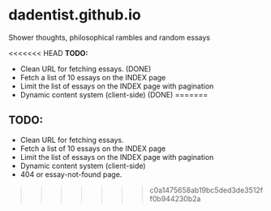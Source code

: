 # dadentist.github.io
Shower thoughts, philosophical rambles and random essays

<<<<<<< HEAD
**TODO:**
- Clean URL for fetching essays. (DONE)
- Fetch a list of 10 essays on the INDEX page
- Limit the list of essays on the INDEX page with pagination
- Dynamic content system (client-side) (DONE)
=======
## TODO:
- Clean URL for fetching essays. 
- Fetch a list of 10 essays on the INDEX page
- Limit the list of essays on the INDEX page with pagination
- Dynamic content system (client-side)
- 404 or essay-not-found page.
>>>>>>> c0a1475658ab19bc5ded3de3512ff0b944230b2a
